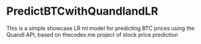# PredictBTCwithQuandlandLR
This is a simple showcase LR ml model for predicting BTC prices using the Quandl API, based on thecodex.me project of stock price prediction
